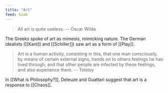 ```yaml
---
title: "Art"
feed: hide
---
```


> All art is quite useless. -- Oscar Wilde

The Greeks spoke of art as mimesis, mimicking nature. The German idealists ([[Kant]] and [[Schiller]]) saw art as a form of [[Play]]. 

> Art is a human activity, consisting in this, that one man consciously, by means of certain external signs, hands on to others feelings he has lived through, and that other people are infected by these feelings, and also experience them. -- Tolstoy

In [[What is Philosophy?]], Deleuze and Guattari suggest that art is a response to [[Chaos]].